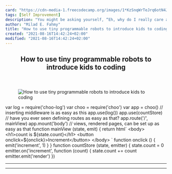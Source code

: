 ```yaml
---
card: "https://cdn-media-1.freecodecamp.org/images/1*KzSnqWrTeJrq6otN4JfWPQ.jpeg"
tags: [Self Improvement]
description: "You might be asking yourself, “Eh, why do I really care about"
author: "Milad E. Fahmy"
title: "How to use tiny programmable robots to introduce kids to coding"
created: "2021-08-16T14:42:24+02:00"
modified: "2021-08-16T14:42:24+02:00"
---
```

<div class="site-wrapper">
<main id="site-main" class="site-main outer">
<div class="inner">
<article class="post-full post tag-self-improvement tag-tech tag-startup tag-life-lessons tag-education ">
<header class="post-full-header">
<h1 class="post-full-title">How to use tiny programmable robots to introduce kids to coding</h1>
</header>
<figure class="post-full-image">
<picture>
<source media="(max-width: 700px)" sizes="1px" srcset="data:image/gif;base64,R0lGODlhAQABAIAAAAAAAP///yH5BAEAAAAALAAAAAABAAEAAAIBRAA7 1w">
<source media="(min-width: 701px)" sizes="(max-width: 800px) 400px,
(max-width: 1170px) 700px,
1400px" srcset="https://cdn-media-1.freecodecamp.org/images/1*KzSnqWrTeJrq6otN4JfWPQ.jpeg 300w,
https://cdn-media-1.freecodecamp.org/images/1*KzSnqWrTeJrq6otN4JfWPQ.jpeg 600w,
https://cdn-media-1.freecodecamp.org/images/1*KzSnqWrTeJrq6otN4JfWPQ.jpeg 1000w,
https://cdn-media-1.freecodecamp.org/images/1*KzSnqWrTeJrq6otN4JfWPQ.jpeg 2000w">
<img onerror="this.style.display='none'" src="https://cdn-media-1.freecodecamp.org/images/1*KzSnqWrTeJrq6otN4JfWPQ.jpeg" alt="How to use tiny programmable robots to introduce kids to coding">
</picture>
</figure>
<section class="post-full-content">
<div class="post-content">
var log = require('choo-log')
var choo = require('choo')
var app = choo()
// inserting middleware is as easy as this
app.use(log())
app.use(countStore)
// have you ever seen defining routes as easy as that?
app.route('/', mainView)
app.mount('body')
// views, rendered pages, can be set up as easy as that
function mainView (state, emit) {
return html`
&lt;body&gt;
&lt;h1&gt;count is ${state.count}&lt;/h1&gt;
&lt;button onclick=${onclick}&gt;Increment&lt;/button&gt;
&lt;/body&gt;
`
function onclick () {
emit('increment', 1)
}
}
function countStore (state, emitter) {
state.count = 0
emitter.on('increment', function (count) {
state.count += count
emitter.emit('render')
})
</div>
<hr>
<hr>
</section>
</article>
</div>
</main>
</div>
<!-- Google Tag Manager (noscript) -->
<!-- End Google Tag Manager (noscript) -->
